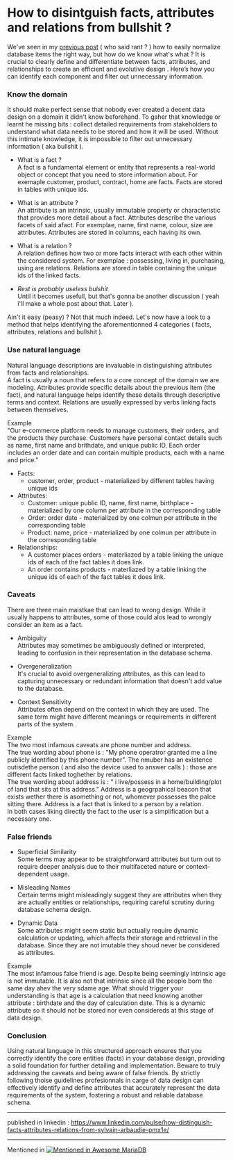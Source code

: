 # How to disintguish facts, attributes and relations from bullshit ?
We've seen in my [previous post](https://www.linkedin.com/posts/sylvain-arbaudie_data-database-performance-activity-7216745403877060608-m6CG/) ( who said rant ? ) how to easily normalize database items the right way, but how do we know what's what ? It is crucial to clearly define and differentiate between facts, attributes, and relationships to create an efficient and evolutive design . Here’s how you can identify each component and filter out unnecessary information. 

### Know the domain
It should make perfect sense that nobody ever created a decent data design on a domain it didn't know beforehand. To gaher that knowledge or learnt he missing bits : collect detailed requirements from stakeholders to understand what data needs to be stored and how it will be used. Without this intimate knowledge, it is impossible to filter out unnecessary information ( aka bullshit ). 

* What is a fact ?  
A fact is a fundamental element or entity that represents a real-world object or concept that you need to store information about. For exemaple customer, product, contract, home are facts. Facts are stored in tables with unique ids.

* What is an attribute ?   
An attribute is an intrinsic, usually immutable property or characteristic that provides more detail about a fact. Attributes describe the various facets of said afact. For exemplae, name, first name, colour, size are attributes. Attributes are stored in columns, each having its own.

* What is a relation ?  
A relation defines how two or more facts  interact with each other within the considered system. For exemplae : possessing, living in, purchasing, using are relations. Relations are stored in table containing the unique ids of the linked facts.

* _Rest is probably useless bulshit_   
Until it becomes usefull, but that's gonna be another discussion ( yeah i'll make a whole post about that. Later ).

  
Ain't it easy (peasy) ? Not that much indeed. Let's now have a look to a method that helps identifying the aforementionned 4 categories ( facts, attributes, relations and bullshit ).

### Use natural language
Natural language descriptions are invaluable in distinguishing attributes from facts and relationships.  
A fact is usually a noun that refers to a core concept of the domain we are modeling. Attributes provide specific details about the previous item (the fact), and natural language helps identify these details through descriptive terms and context. Relations are usually expressed by verbs linking facts between themselves.

Example  
  "Our e-commerce platform needs to manage customers, their orders, and the products they purchase. Customers have personal contact details such as name, first name and brithdate, and unique public ID. Each order includes an order date and can contain multiple products, each with a name and price."
      
* Facts: 
  - customer, order, product - materialized by different tables having unique ids
* Attributes:
  - Customer: unique public ID, name, first name, birthplace - materialized by one column per attribute in the corresponding table
  - Order: order date  - materialized by one colmun per attribute in the corresponding table
  - Product: name, price  - materialized by one colmun per attribute in the corresponding table
* Relationships:
  - A customer places orders - materliazed by a table linking the unique ids of each of the fact tables it does link.
  - An order contains products - materliazed by a table linking the unique ids of each of the fact tables it does link.

### Caveats
There are three main maistkae that can lead to wrong design. While it usually happens to attributes, some of those could alos lead to wrongly consider an item as a fact.

* Ambiguity   
Attributes may sometimes be ambiguously defined or interpreted, leading to confusion in their representation in the database schema.

* Overgeneralization  
It's crucial to avoid overgeneralizing attributes, as this can lead to capturing unnecessary or redundant information that doesn't add value to the database.

* Context Sensitivity  
Attributes often depend on the context in which they are used. The same term might have different meanings or requirements in different parts of the system.

Example  
The two most infamous caveats are phone number and address.  
The true wording about phone is : "My phone operatror granted me a line publicly identified by this phone number". The nmuber has an existence outisdethe person ( and also the device used to answer calls ) : those are different facts linked toghether by relations.  
The true wording about address is : " i live/possess in a home/building/plot of land that sits at this address." Address is a geogrpahical beacon that exists wether there is asomething or not, whomever possesses the palce sitting there. Address is a fact that is linked to a person by a relation.  
In both cases liking directly the fact to the user is a simplification but a necessary one.

### False friends
* Superficial Similarity  
Some terms may appear to be straightforward attributes but turn out to require deeper analysis due to their multifaceted nature or context-dependent usage.

* Misleading Names  
Certain terms might misleadingly suggest they are attributes when they are actually entities or relationships, requiring careful scrutiny during database schema design.

* Dynamic Data  
Some attributes might seem static but actually require dynamic calculation or updating, which affects their storage and retrieval in the database. Since they are not imutable they shoud never be considered as attributes.

Example  
The most infamous false friend is age. Despite being seemingly intrinsic age is not immutable. It is also not that intrinsic since all the people born the same day ahev the very sdame age. What should trigger your understanding is that age is a calculation that need knowing another attribute : birthdate and the day of calculation date. This is a dynamic attribute so it should not be stored nor even considereds at this stage of data design.

### Conclusion
Using natural language in this structured approach  ensures that you correctly identify the core entities (facts) in your database design, providing a solid foundation for further detailing and implementation. Beware to truly addressing the caveats and being aware of false friends. By strictly following thoise guidelines profesionnals in carge of data design can effectively identify and define attributes that accurately represent the data requirements of the system, fostering a robust and reliable database schema.

---

published in linkedin : https://www.linkedin.com/pulse/how-distinguish-facts-attributes-relations-from-sylvain-arbaudie-pmx1e/

---

Mentioned in [![Mentioned in Awesome MariaDB](https://awesome.re/mentioned-badge.svg)](https://github.com/Vettabase/awesome-mariadb)
